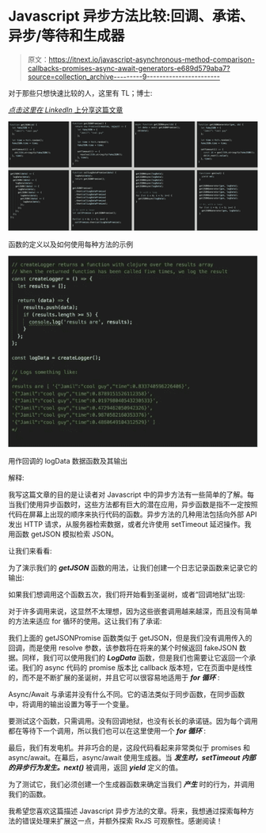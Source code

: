 # Javascript 异步方法比较:回调、承诺、异步/等待和生成器

> 原文：<https://itnext.io/javascript-asynchronous-method-comparison-callbacks-promises-async-await-generators-e689d579aba7?source=collection_archive---------9----------------------->

对于那些只想快速比较的人，这里有 TL；博士:

[*点击这里在 LinkedIn* 上分享这篇文章](https://www.linkedin.com/cws/share?url=https%3A%2F%2Fitnext.io%2Fjavascript-asynchronous-method-comparison-callbacks-promises-async-await-generators-e689d579aba7)

![](img/44ed10b9f8cdbcd6044495f3f874169e.png)

函数的定义以及如何使用每种方法的示例

![](img/84790c4a2897a19c4a7ffe5b07ce09f0.png)

用作回调的 logData 数据函数及其输出

解释:

我写这篇文章的目的是让读者对 Javascript 中的异步方法有一些简单的了解。每当我们使用异步函数时，这些方法都有巨大的潜在应用，异步函数是指不一定按照代码在屏幕上出现的顺序来执行代码的函数。异步方法的几种用法包括向外部 API 发出 HTTP 请求，从服务器检索数据，或者允许使用 setTimeout 延迟操作。我用函数 getJSON 模拟检索 JSON。

让我们来看看:

为了演示我们的 ***getJSON*** 函数的用法，让我们创建一个日志记录函数来记录它的输出:

如果我们想调用这个函数五次，我们将开始看到圣诞树，或者“回调地狱”出现:

对于许多调用来说，这显然不太理想，因为这些嵌套调用越来越深，而且没有简单的方法来适应 for 循环的使用。这让我们有了承诺:

我们上面的 getJSONPromise 函数类似于 getJSON，但是我们没有调用传入的回调，而是使用 resolve 参数，该参数将在将来的某个时候返回 fakeJSON 数据。同样，我们可以使用我们的 ***LogData*** 函数，但是我们也需要让它返回一个承诺。我们的 async 代码的 promise 版本比 callback 版本短，它在页面中是线性的，而不是不断扩展的圣诞树，并且它可以很容易地适用于 ***for 循环*** :

Async/Await 与承诺并没有什么不同。它的语法类似于同步函数，在同步函数中，将调用的输出设置为等于一个变量。

要测试这个函数，只需调用。没有回调地狱，也没有长长的承诺链。因为每个调用都在等待下一个调用，所以我们也可以在这里使用一个 ***for 循环*** :

最后，我们有发电机。并非巧合的是，这段代码看起来非常类似于 promises 和 async/await。在幕后，async/await 使用生成器。当 ***发生时，setTimeout 内部的异步行为发生。next()*** 被调用，返回 ***yield*** 定义的值。

为了测试它，我们必须创建一个生成器函数来确定当我们 ***产生*** 时的行为，并调用我们的函数。

我希望您喜欢这篇描述 Javascript 异步方法的文章。将来，我想通过探索每种方法的错误处理来扩展这一点，并额外探索 RxJS 可观察性。感谢阅读！